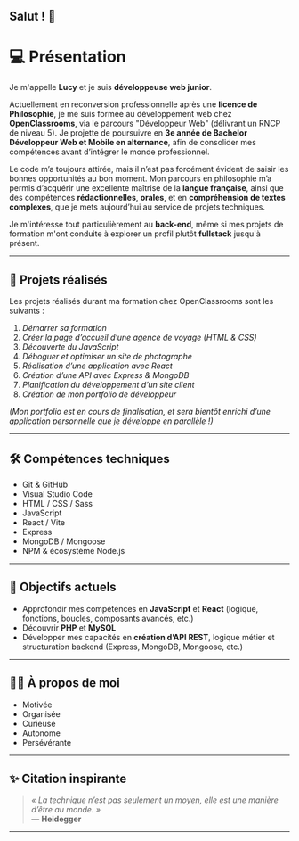 ## Salut ! 👋

# 💻 Présentation

Je m'appelle **Lucy** et je suis **développeuse web junior**.

Actuellement en reconversion professionnelle après une **licence de Philosophie**, je me suis formée au développement web chez **OpenClassrooms**, via le parcours "Développeur Web" (délivrant un RNCP de niveau 5). Je projette de poursuivre en **3e année de Bachelor Développeur Web et Mobile en alternance**, afin de consolider mes compétences avant d’intégrer le monde professionnel.

Le code m’a toujours attirée, mais il n’est pas forcément évident de saisir les bonnes opportunités au bon moment. Mon parcours en philosophie m’a permis d’acquérir une excellente maîtrise de la **langue française**, ainsi que des compétences **rédactionnelles**, **orales**, et en **compréhension de textes complexes**, que je mets aujourd’hui au service de projets techniques.

Je m'intéresse tout particulièrement au **back-end**, même si mes projets de formation m'ont conduite à explorer un profil plutôt **fullstack** jusqu'à présent.

---

## 🚀 Projets réalisés

Les projets réalisés durant ma formation chez OpenClassrooms sont les suivants :

1. *Démarrer sa formation*  
2. *Créer la page d’accueil d’une agence de voyage (HTML & CSS)*  
3. *Découverte du JavaScript*  
4. *Déboguer et optimiser un site de photographe*  
5. *Réalisation d’une application avec React*  
6. *Création d’une API avec Express & MongoDB*  
7. *Planification du développement d’un site client*  
8. *Création de mon portfolio de développeur*

_(Mon portfolio est en cours de finalisation, et sera bientôt enrichi d’une application personnelle que je développe en parallèle !)_

---

## 🛠️ Compétences techniques

- Git & GitHub  
- Visual Studio Code  
- HTML / CSS / Sass  
- JavaScript  
- React / Vite  
- Express  
- MongoDB / Mongoose  
- NPM & écosystème Node.js

---

## 🎯 Objectifs actuels

- Approfondir mes compétences en **JavaScript** et **React** (logique, fonctions, boucles, composants avancés, etc.)  
- Découvrir **PHP** et **MySQL**  
- Développer mes capacités en **création d’API REST**, logique métier et structuration backend (Express, MongoDB, Mongoose, etc.)

---

## 🙋‍♀️ À propos de moi

- Motivée    
- Organisée  
- Curieuse  
- Autonome
- Persévérante  

---

## ✨ Citation inspirante

> *« La technique n’est pas seulement un moyen, elle est une manière d’être au monde. »*  
> — **Heidegger**

---

